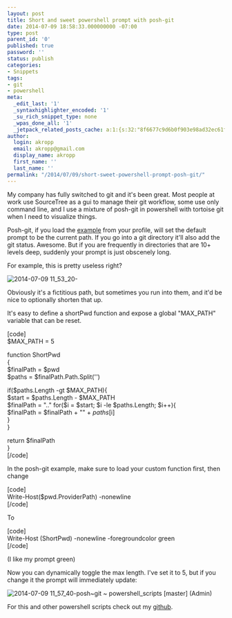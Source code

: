 ```yaml
---
layout: post
title: Short and sweet powershell prompt with posh-git
date: 2014-07-09 18:58:33.000000000 -07:00
type: post
parent_id: '0'
published: true
password: ''
status: publish
categories:
- Snippets
tags:
- git
- powershell
meta:
  _edit_last: '1'
  _syntaxhighlighter_encoded: '1'
  _su_rich_snippet_type: none
  _wpas_done_all: '1'
  _jetpack_related_posts_cache: a:1:{s:32:"8f6677c9d6b0f903e98ad32ec61f8deb";a:2:{s:7:"expires";i:1561303870;s:7:"payload";a:3:{i:0;a:1:{s:2:"id";i:4892;}i:1;a:1:{s:2:"id";i:4631;}i:2;a:1:{s:2:"id";i:4699;}}}}
author:
  login: akropp
  email: akropp@gmail.com
  display_name: akropp
  first_name: ''
  last_name: ''
permalink: "/2014/07/09/short-sweet-powershell-prompt-posh-git/"
---
```

My company has fully switched to git and it's been great. Most people at work use SourceTree as a gui to manage their git workflow, some use only command line, and I use a mixture of posh-git in powershell with tortoise git when I need to visualize things.

Posh-git, if you load the [example](https://github.com/dahlbyk/posh-git/blob/master/profile.example.ps1) from your profile, will set the default prompt to be the current path. If you go into a git directory it'll also add the git status. Awesome. But if you are frequently in directories that are 10+ levels deep, suddenly your prompt is just obscenely long.

For example, this is pretty useless right?

![2014-07-09 11_53_20-](http://onoffswitch.net/wp-content/uploads/2014/07/2014-07-09-11_53_20-.png)

Obviously it's a fictitious path, but sometimes you run into them, and it'd be nice to optionally shorten that up.

It's easy to define a shortPwd function and expose a global "MAX\_PATH" variable that can be reset.

[code]  
$MAX\_PATH = 5

function ShortPwd  
{  
 $finalPath = $pwd  
 $paths = $finalPath.Path.Split('\')

if($paths.Length -gt $MAX\_PATH){  
 $start = $paths.Length - $MAX\_PATH  
 $finalPath = ".."  
 for($i = $start; $i -le $paths.Length; $i++){  
 $finalPath = $finalPath + "\" + $paths[$i]  
 }  
 }

return $finalPath  
}  
[/code]

In the posh-git example, make sure to load your custom function first, then change

[code]  
Write-Host($pwd.ProviderPath) -nonewline  
[/code]

To

[code]  
Write-Host (ShortPwd) -nonewline -foregroundcolor green  
[/code]

(I like my prompt green)

Now you can dynamically toggle the max length. I've set it to 5, but if you change it the prompt will immediately update:

![2014-07-09 11_57_40-posh~git ~ powershell_scripts [master] (Admin)](http://onoffswitch.net/wp-content/uploads/2014/07/2014-07-09-11_57_40-poshgit-powershell_scripts-master-Admin.png)

For this and other powershell scripts check out my [github](https://github.com/devshorts/powershell_scripts).

